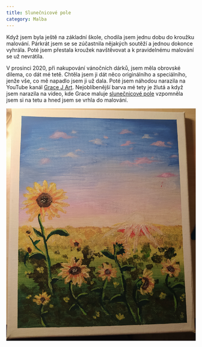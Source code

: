 ```yaml
---
title: Slunečnicové pole
category: Malba
---
```


Když jsem byla ještě na základní škole, chodila jsem jednu dobu do kroužku malování. 
Párkrát jsem se se zúčastnila nějakých soutěží a jednou dokonce vyhrála.
Poté jsem přestala kroužek navštěvovat a k pravidelnému malování se už nevrátila.

V prosinci 2020, při nakupování vánočních dárků, jsem měla obrovské dilema, co dát mé tetě. 
Chtěla jsem ji dát něco originálního a speciálního, jenže vše, co mě napadlo jsem ji už dala.
Poté jsem náhodou narazila na YouTube kanál [Grace J Art](https://www.youtube.com/@GraceJArt). 
Nejoblíbenější barva mé tety je žlutá a když jsem narazila na video, kde Grace maluje 
[slunečnicové pole](https://www.youtube.com/watch?v=iGOi2mBQrBk) vzpomněla jsem si na tetu 
a hned jsem se vrhla do malování.

![Slunecnicové_pole](/assets/images/slunecnice.jpg)